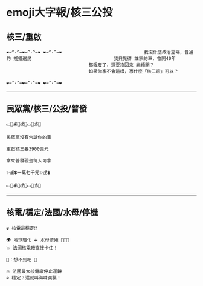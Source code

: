 # emoji大字報/核三公投

## 核三/重啟

```
❤=^･^=❤=^･^=❤ ❤=^･^=❤⠀⠀⠀⠀⠀⠀⠀⠀⠀⠀⠀⠀⠀⠀⠀⠀⠀⠀⠀⠀⠀⠀⠀⠀⠀我沒什麼政治立場，普通的 搖擺選民⠀⠀⠀⠀⠀⠀⠀⠀⠀⠀⠀⠀⠀⠀⠀⠀⠀⠀⠀⠀⠀⠀⠀⠀⠀我只覺得 誰家的車，會開40年⠀⠀⠀⠀⠀⠀⠀⠀⠀⠀⠀⠀⠀⠀⠀⠀⠀⠀⠀⠀⠀⠀⠀⠀⠀都報廢了，還要拖回來 繼續開？⠀⠀⠀⠀⠀⠀⠀⠀⠀⠀⠀⠀⠀⠀⠀⠀⠀⠀⠀⠀⠀⠀⠀⠀⠀如果你家不會這樣，憑什麼「核三廠」可以？⠀⠀⠀⠀⠀⠀⠀⠀⠀⠀⠀⠀⠀⠀⠀⠀⠀⠀⠀⠀⠀⠀⠀⠀⠀
❤=^･^=❤=^･^=❤ ❤=^･^=❤
```

---

## 民眾黨/核三/公投/普發

```
💵💎💰👑💰💎💵👑💰💎

民眾黨沒有告訴你的事

重啟核三要3900億元

拿來普發現金每人可拿

✨💰💲一萬七千元✨💰💲

💵💎💰👑💰💎💵👑💰💎
```

---

## 核電/穩定/法國/水母/停機

```
☢️ 核電最穩定⁉️
⠀⠀⠀⠀⠀⠀⠀⠀⠀⠀⠀⠀⠀⠀⠀
🌍 地球暖化 ➕ 水母繁殖 🪼🪼🪼
💥 法國核電廠直接卡住！
⠀⠀⠀⠀⠀⠀⠀⠀⠀⠀⠀⠀⠀⠀⠀
🪼：想不到吧 💅
⠀⠀⠀⠀⠀⠀⠀⠀⠀⠀⠀⠀⠀⠀⠀
🔥 法國最大核電廠停止運轉
☢️ 穩定？這就叫海味突襲！
```